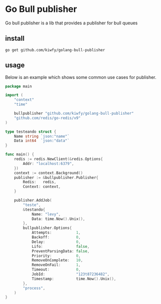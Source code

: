 # Go Bull publisher

Go bull publisher is a lib that provides a publisher for bull queues

## install

    go get github.com/kiwfy/golang-bull-publisher

## usage

Below is an example which shows some common use cases for publisher.


```go
package main

import (
	"context"
	"time"

	bullpublisher "github.com/kiwfy/golang-bull-publisher"
	"github.com/redis/go-redis/v9"
)

type testeando struct {
	Name string `json:"name"`
	Data int64  `json:"data"`
}

func main() {
	redis := redis.NewClient(&redis.Options{
		Addr: "localhost:6379",
	})
	context := context.Background()
	publisher := &bullpublisher.Publisher{
		Redis:   redis,
		Context: context,
	}

	publisher.AddJob(
		"teste",
		&testando{
			Name: "levy",
			Data: time.Now().Unix(),
		},
		bullpublisher.Options{
			Attempts:           1,
			Backoff:            0,
			Delay:              0,
			Lifo:               false,
			PreventParsingData: false,
			Priority:           0,
			RemoveOnComplete:   10,
			RemoveOnFail:       1,
			Timeout:            0,
			JobId:              "123t87236482",
			Timestamp:          time.Now().Unix(),
		},
		"process",
	)
}

```
